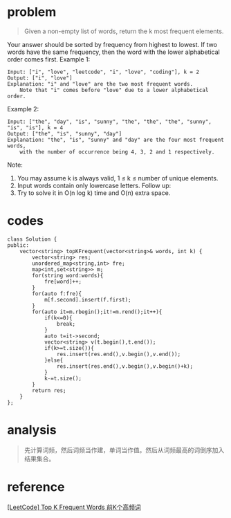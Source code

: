# problem
>Given a non-empty list of words, return the k most frequent elements.

Your answer should be sorted by frequency from highest to lowest. If two words have the same frequency, then the word with the lower alphabetical order comes first.
Example 1:
```
Input: ["i", "love", "leetcode", "i", "love", "coding"], k = 2
Output: ["i", "love"]
Explanation: "i" and "love" are the two most frequent words.
    Note that "i" comes before "love" due to a lower alphabetical order.
```
Example 2:
```
Input: ["the", "day", "is", "sunny", "the", "the", "the", "sunny", "is", "is"], k = 4
Output: ["the", "is", "sunny", "day"]
Explanation: "the", "is", "sunny" and "day" are the four most frequent words,
    with the number of occurrence being 4, 3, 2 and 1 respectively.
```
Note:
1. You may assume k is always valid, 1 ≤ k ≤ number of unique elements.
2. Input words contain only lowercase letters.
Follow up:
1. Try to solve it in O(n log k) time and O(n) extra space.

# codes
```
class Solution {
public:
    vector<string> topKFrequent(vector<string>& words, int k) {
        vector<string> res;
        unordered_map<string,int> fre;
        map<int,set<string>> m;
        for(string word:words){
            fre[word]++;
        }
        for(auto f:fre){
            m[f.second].insert(f.first);
        }
        for(auto it=m.rbegin();it!=m.rend();it++){
            if(k<=0){
                break;
            }
            auto t=it->second;
            vector<string> v(t.begin(),t.end());
            if(k>=t.size()){
                res.insert(res.end(),v.begin(),v.end());
            }else{
                res.insert(res.end(),v.begin(),v.begin()+k);
            }
            k-=t.size();
        }
        return res;
    }
};
```

# analysis
>先计算词频，然后词频当作建，单词当作值。然后从词频最高的词倒序加入结果集合。

# reference
[[LeetCode] Top K Frequent Words 前K个高频词][1]

[1]: http://www.cnblogs.com/grandyang/p/7689927.html